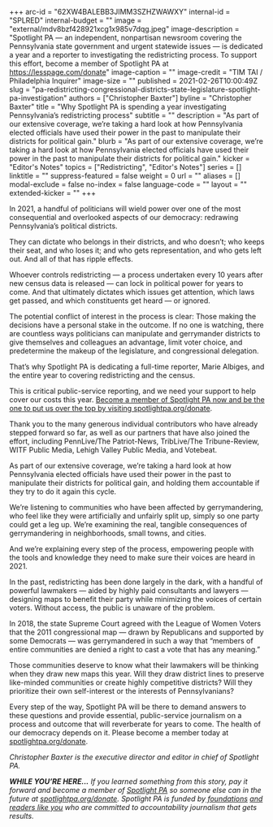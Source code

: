 +++
arc-id = "62XW4BALEBB3JIMM3SZHZWAWXY"
internal-id = "SPLRED"
internal-budget = ""
image = "external/mdv8bzf428921xcg1x985v7dqg.jpeg"
image-description = "Spotlight PA — an independent, nonpartisan newsroom covering the Pennsylvania state government and urgent statewide issues — is dedicated a year and a reporter to investigating the redistricting process. To support this effort, become a member of Spotlight PA at https://lesspage.com/donate"
image-caption = ""
image-credit = "TIM TAI / Philadelphia Inquirer"
image-size = ""
published = 2021-02-26T10:00:49Z
slug = "pa-redistricting-congressional-districts-state-legislature-spotlight-pa-investigation"
authors = ["Christopher Baxter"]
byline = "Christopher Baxter"
title = "Why Spotlight PA is spending a year investigating Pennsylvania’s redistricting process"
subtitle = ""
description = "As part of our extensive coverage, we’re taking a hard look at how Pennsylvania elected officials have used their power in the past to manipulate their districts for political gain."
blurb = "As part of our extensive coverage, we’re taking a hard look at how Pennsylvania elected officials have used their power in the past to manipulate their districts for political gain."
kicker = "Editor's Notes"
topics = ["Redistricting", "Editor's Notes"]
series = []
linktitle = ""
suppress-featured = false
weight = 0
url = ""
aliases = []
modal-exclude = false
no-index = false
language-code = ""
layout = ""
extended-kicker = ""
+++

In 2021, a handful of politicians will wield power over one of the most consequential and overlooked aspects of our democracy: redrawing Pennsylvania’s political districts.

They can dictate who belongs in their districts, and who doesn’t; who keeps their seat, and who loses it; and who gets representation, and who gets left out. And all of that has ripple effects.

Whoever controls redistricting — a process undertaken every 10 years after new census data is released — can lock in political power for years to come. And that ultimately dictates which issues get attention, which laws get passed, and which constituents get heard — or ignored.

The potential conflict of interest in the process is clear: Those making the decisions have a personal stake in the outcome. If no one is watching, there are countless ways politicians can manipulate and gerrymander districts to give themselves and colleagues an advantage, limit voter choice, and predetermine the makeup of the legislature, and congressional delegation.

That’s why Spotlight PA is dedicating a full-time reporter, Marie Albiges, and the entire year to covering redistricting and the census.

This is critical public-service reporting, and we need your support to help cover our costs this year. <a href="https://checkout.fundjournalism.org/memberform?org_id=spotlightpa&campaign=7015G0000003b1TQAQ" target=_blank>Become a member of Spotlight PA now and be the one to put us over the top by visiting spotlightpa.org/donate</a>.

<script src="https://lesspage.com/embed.js" async></script><div data-spl-embed-version="1" data-spl-src="https://lesspage.com/embeds/cta/?eyebrow=BECOME%20A%20MEMBER&body=If%20you%20value%20unique%2C%20in-depth%20and%20hard-hitting%20accountability%20journalism%2C%20become%20a%20member%20of%20Spotlight%20PA%20now.&cta=CLICK%20TO%20CONTRIBUTE"></div>

Thank you to the many generous individual contributors who have already stepped forward so far, as well as our partners that have also joined the effort, including PennLive/The Patriot-News, TribLive/The Tribune-Review, WITF Public Media, Lehigh Valley Public Media, and Votebeat.

As part of our extensive coverage, we’re taking a hard look at how Pennsylvania elected officials have used their power in the past to manipulate their districts for political gain, and holding them accountable if they try to do it again this cycle.

We’re listening to communities who have been affected by gerrymandering, who feel like they were artificially and unfairly split up, simply so one party could get a leg up. We’re examining the real, tangible consequences of gerrymandering in neighborhoods, small towns, and cities.

And we’re explaining every step of the process, empowering people with the tools and knowledge they need to make sure their voices are heard in 2021.

In the past, redistricting has been done largely in the dark, with a handful of powerful lawmakers — aided by highly paid consultants and lawyers — designing maps to benefit their party while minimizing the voices of certain voters. Without access, the public is unaware of the problem.

In 2018, the state Supreme Court agreed with the League of Women Voters that the 2011 congressional map — drawn by Republicans and supported by some Democrats — was gerrymandered in such a way that “members of entire communities are denied a right to cast a vote that has any meaning.”

Those communities deserve to know what their lawmakers will be thinking when they draw new maps this year. Will they draw district lines to preserve like-minded communities or create highly competitive districts? Will they prioritize their own self-interest or the interests of Pennsylvanians?

Every step of the way, Spotlight PA will be there to demand answers to these questions and provide essential, public-service journalism on a process and outcome that will reverberate for years to come. The health of our democracy depends on it. Please become a member today at <a href="http://checkout.fundjournalism.org/memberform?org_id=spotlightpa&campaign=7015G0000003b1TQAQ">spotlightpa.org/donate</a>.

<script src="https://lesspage.com/embed.js" async></script><div data-spl-embed-version="1" data-spl-src="https://lesspage.com/embeds/tips/?tip_text=Do%20you%20have%20a%20tip%20or%20idea%20about%20how%20we%20should%20cover%20redistricting%20in%20Pennsylvania%3F%20Send%20it%20to%20us."></div>

<i>Christopher Baxter is the executive director and editor in chief of Spotlight PA.</i>

<i><b>WHILE YOU’RE HERE...</b></i><i> If you learned something from this story, pay it forward and become a member of </i><a href="https://lesspage.com/"><i>Spotlight PA</i></a><i> so someone else can in the future at </i><a href="http://checkout.fundjournalism.org/memberform?org_id=spotlightpa&campaign=701f4000000TVuIAAW" target=_blank><i>spotlightpa.org/donate</i></a><i>. Spotlight PA is funded by</i><a href="https://lesspage.com/support"><i> foundations</i></a><i> </i><a href="https://lesspage.com/support"><i>and readers like you</i></a><i> who are committed to accountability journalism that gets results.</i>

